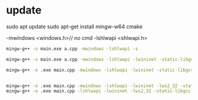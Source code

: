 # update
sudo apt update
sudo apt-get install mingw-w64 cmake

-mwindows  <windows.h>// no cmd
-lshlwapi  <shlwapi.h>

```bash
mingw-g++ -o main.exe a.cpp -mwindows -lshlwapi -s

mingw-g++ -o main.exe a.cpp -mwindows -lshlwapi -lwininet -static-libgcc -static-libstdc++ -s

mingw-g++ -o .exe main.cpp -mwindows -lshlwapi -lwininet -static-libgcc -static-libstdc++ -s


mingw-g++ -o .exe main.cpp -mwindows -lshlwapi -lwininet -lws2_32 -static-libgcc -static-libstdc++ -s
mingw-g++ -o .exe main.cpp -lshlwapi -lwininet -lws2_32 -static-libgcc -static-libstdc++ -s
```